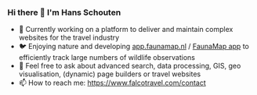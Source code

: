 ### Hi there 👋 I'm Hans Schouten

- 🚀 Currently working on a platform to deliver and maintain complex websites for the travel industry
- 🐦 Enjoying nature and developing [app.faunamap.nl](https://app.faunamap.nl/) / [FaunaMap app](https://play.google.com/store/apps/details?id=org.cordova.faunamap.app) to efficiently track large numbers of wildlife observations
- 💬 Feel free to ask about advanced search, data processing, GIS, geo visualisation, (dynamic) page builders or travel websites
- 📫 How to reach me: https://www.falcotravel.com/contact

<!--
**HansSchouten/HansSchouten** is a ✨ _special_ ✨ repository because its `README.md` (this file) appears on your GitHub profile.

Here are some ideas to get you started:

- 🔭 I’m currently working on ...
- 🌱 I’m currently learning ...
- 👯 I’m looking to collaborate on ...
- 🤔 I’m looking for help with ...
- 💬 Ask me about ...
- 📫 How to reach me: ...
- 😄 Pronouns: ...
- ⚡ Fun fact: ...
-->
